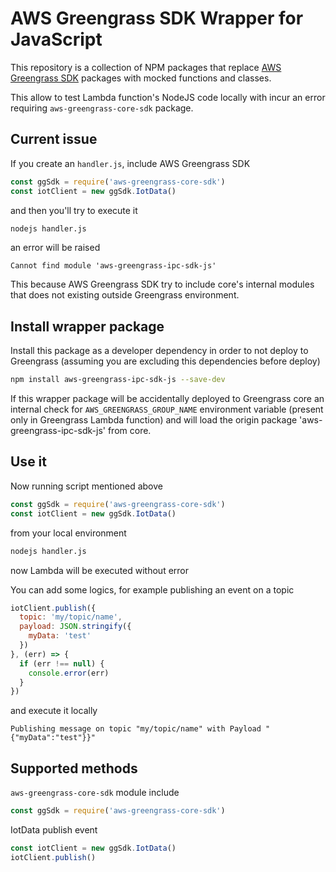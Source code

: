 # AWS Greengrass SDK Wrapper for JavaScript

This repository is a collection of NPM packages that replace [AWS Greengrass SDK](https://github.com/aws/aws-greengrass-core-sdk-js) packages with mocked functions and classes.

This allow to test Lambda function's NodeJS code locally with incur an error requiring `aws-greengrass-core-sdk` package.

## Current issue

If you create an `handler.js`, include AWS Greengrass SDK
```js
const ggSdk = require('aws-greengrass-core-sdk')
const iotClient = new ggSdk.IotData()
```
and then you'll try to execute it
```bash
nodejs handler.js
```
an error will be raised
```
Cannot find module 'aws-greengrass-ipc-sdk-js'
```

This because AWS Greengrass SDK try to include core's internal modules that does not existing outside Greengrass environment.

## Install wrapper package

Install this package as a developer dependency in order to not deploy to Greengrass (assuming you are excluding this dependencies before deploy)
```bash
npm install aws-greengrass-ipc-sdk-js --save-dev
```

If this wrapper package will be accidentally deployed to Greengrass core an internal check for `AWS_GREENGRASS_GROUP_NAME` environment variable (present only in Greengrass Lambda function) and will load the origin package 'aws-greengrass-ipc-sdk-js' from core.

## Use it

Now running script mentioned above
```js
const ggSdk = require('aws-greengrass-core-sdk')
const iotClient = new ggSdk.IotData()
```
from your local environment
```bash
nodejs handler.js
```
now Lambda will be executed without error

You can add some logics, for example publishing an event on a topic
```js
iotClient.publish({
  topic: 'my/topic/name',
  payload: JSON.stringify({
    myData: 'test'
  })
}, (err) => {
  if (err !== null) {
    console.error(err)
  }
})
```
and execute it locally
```
Publishing message on topic "my/topic/name" with Payload "{"myData":"test"}}"
```

## Supported methods

`aws-greengrass-core-sdk` module include
```js
const ggSdk = require('aws-greengrass-core-sdk')
```

IotData publish event
```js
const iotClient = new ggSdk.IotData()
iotClient.publish()
```
